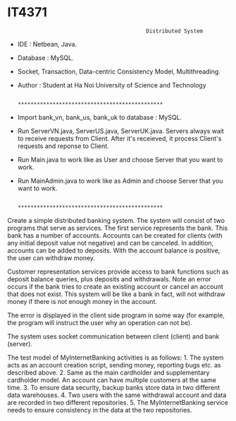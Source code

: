 # IT4371
                                                Distributed System
 - IDE : Netbean, Java.
 - Database : MySQL.
 - Socket, Transaction, Data-centric Consistency Model, Multithreading.
 - Author : Student at Ha Noi University of Science and Technology
 
                                   **********************************************
 
 - Import bank_vn, bank_us, bank_uk to database : MySQL.
 - Run ServerVN.java, ServerUS.java, ServerUK.java. Servers always wait to receive requests from Client. After it's receieved, it process Client's requests and reponse to Client.
 - Run Main.java to work like as User and choose Server that you want to work.
 - Run MainAdmin.java to work like as Admin and choose Server that you want to work.
 
 
                                   **********************************************
 
 Create a simple distributed banking system. The system will consist of two programs that serve as services. The first service represents the bank. This bank has a number of accounts. Accounts can be created for clients (with any initial deposit value not negative) and can be canceled. In addition, accounts can be added to deposits. With the account balance is positive, the user can withdraw money.
 
 Customer representation services provide access to bank functions such as deposit balance queries, plus deposits and withdrawals. Note an error occurs if the bank tries to create an existing account or cancel an account that does not exist. This system will be like a bank in fact, will not withdraw money if there is not enough money in the account.
 
 The error is displayed in the client side program in some way (for example, the program will instruct the user why an operation can not be).
 
 The system uses socket communication between client (client) and bank (server).
 
 The test model of MyInternetBanking activities is as follows:
      1. The system acts as an account creation script, sending money, reporting bugs etc. as described above.
      2. Same as the main cardholder and supplementary cardholder model. An account can have multiple customers at the same time.
      3. To ensure data security, backup banks store data in two different data warehouses.
      4. Two users with the same withdrawal account and data are recorded in two different repositories.
      5. The MyInternetBanking service needs to ensure consistency in the data at the two repositories.
